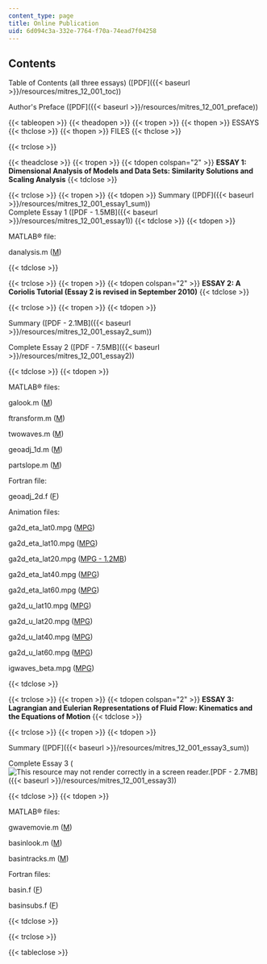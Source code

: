 ```yaml
---
content_type: page
title: Online Publication
uid: 6d094c3a-332e-7764-f70a-74ead7f04258
---
```


Contents
--------

Table of Contents (all three essays) ([PDF]({{< baseurl >}}/resources/mitres_12_001_toc))

Author's Preface ([PDF]({{< baseurl >}}/resources/mitres_12_001_preface))

{{< tableopen >}}
{{< theadopen >}}
{{< tropen >}}
{{< thopen >}}
ESSAYS
{{< thclose >}}
{{< thopen >}}
FILES
{{< thclose >}}

{{< trclose >}}

{{< theadclose >}}
{{< tropen >}}
{{< tdopen colspan="2" >}}
**ESSAY 1: Dimensional Analysis of Models and Data Sets: Similarity Solutions and Scaling Analysis**
{{< tdclose >}}

{{< trclose >}}
{{< tropen >}}
{{< tdopen >}}
Summary ([PDF]({{< baseurl >}}/resources/mitres_12_001_essay1_sum))  
Complete Essay 1 ([PDF - 1.5MB]({{< baseurl >}}/resources/mitres_12_001_essay1))
{{< tdclose >}}
{{< tdopen >}}


MATLAB® file:

danalysis.m ([M](/resources/res-12-001-topics-in-fluid-dynamics-spring-2010/online-publication/danalysis.m))


{{< tdclose >}}

{{< trclose >}}
{{< tropen >}}
{{< tdopen colspan="2" >}}
**ESSAY 2: A Coriolis Tutorial (Essay 2 is revised in September 2010)**
{{< tdclose >}}

{{< trclose >}}
{{< tropen >}}
{{< tdopen >}}


Summary ([PDF - 2.1MB]({{< baseurl >}}/resources/mitres_12_001_essay2_sum))

Complete Essay 2 ([PDF - 7.5MB]({{< baseurl >}}/resources/mitres_12_001_essay2))


{{< tdclose >}}
{{< tdopen >}}


MATLAB® files:

galook.m ([M](/resources/res-12-001-topics-in-fluid-dynamics-spring-2010/online-publication/galook.m))

ftransform.m ([M](/resources/res-12-001-topics-in-fluid-dynamics-spring-2010/online-publication/ftransform.m))

twowaves.m ([M](/resources/res-12-001-topics-in-fluid-dynamics-spring-2010/online-publication/twowaves.m))

geoadj\_1d.m ([M](/resources/res-12-001-topics-in-fluid-dynamics-spring-2010/online-publication/geoadj_1d.m))

partslope.m ([M](/resources/res-12-001-topics-in-fluid-dynamics-spring-2010/online-publication/partslope.m))

Fortran file:

geoadj\_2d.f ([F](/resources/res-12-001-topics-in-fluid-dynamics-spring-2010/online-publication/geoadj_2d.for))

Animation files:

ga2d\_eta\_lat0.mpg ([MPG](/resources/res-12-001-topics-in-fluid-dynamics-spring-2010/online-publication/ga2d_eta_lat0.mpg))

ga2d\_eta\_lat10.mpg ([MPG](/resources/res-12-001-topics-in-fluid-dynamics-spring-2010/online-publication/ga2d_eta_lat10.mpg))

ga2d\_eta\_lat20.mpg ([MPG - 1.2MB](/resources/res-12-001-topics-in-fluid-dynamics-spring-2010/online-publication/ga2d_eta_lat20.mpg))

ga2d\_eta\_lat40.mpg ([MPG](/resources/res-12-001-topics-in-fluid-dynamics-spring-2010/online-publication/ga2d_eta_lat40.mpg))

ga2d\_eta\_lat60.mpg ([MPG](/resources/res-12-001-topics-in-fluid-dynamics-spring-2010/online-publication/ga2d_eta_lat60.mpg))

ga2d\_u\_lat10.mpg ([MPG](/resources/res-12-001-topics-in-fluid-dynamics-spring-2010/online-publication/ga2d_u_lat10.mpg))

ga2d\_u\_lat20.mpg ([MPG](/resources/res-12-001-topics-in-fluid-dynamics-spring-2010/online-publication/ga2d_u_lat20.mpg))

ga2d\_u\_lat40.mpg ([MPG](/resources/res-12-001-topics-in-fluid-dynamics-spring-2010/online-publication/ga2d_u_lat40.mpg))

ga2d\_u\_lat60.mpg ([MPG](/resources/res-12-001-topics-in-fluid-dynamics-spring-2010/online-publication/ga2d_eta_lat60.mpg))

igwaves\_beta.mpg ([MPG](/resources/res-12-001-topics-in-fluid-dynamics-spring-2010/online-publication/igwaves_beta.mpg))


{{< tdclose >}}

{{< trclose >}}
{{< tropen >}}
{{< tdopen colspan="2" >}}
**ESSAY 3: Lagrangian and Eulerian Representations of Fluid Flow: Kinematics and the Equations of Motion**
{{< tdclose >}}

{{< trclose >}}
{{< tropen >}}
{{< tdopen >}}


Summary ([PDF]({{< baseurl >}}/resources/mitres_12_001_essay3_sum))

Complete Essay 3 (![This resource may not render correctly in a screen reader.](/images/inacessible.gif)[PDF - 2.7MB]({{< baseurl >}}/resources/mitres_12_001_essay3))


{{< tdclose >}}
{{< tdopen >}}


MATLAB® files:

gwavemovie.m ([M](/resources/res-12-001-topics-in-fluid-dynamics-spring-2010/online-publication/gwavemovie.m))

basinlook.m ([M](/resources/res-12-001-topics-in-fluid-dynamics-spring-2010/online-publication/basinlook.m))

basintracks.m ([M](/resources/res-12-001-topics-in-fluid-dynamics-spring-2010/online-publication/basintracks.m))

Fortran files:

basin.f ([F](/resources/res-12-001-topics-in-fluid-dynamics-spring-2010/online-publication/basin.for))

basinsubs.f ([F](/resources/res-12-001-topics-in-fluid-dynamics-spring-2010/online-publication/basinsubs.for))


{{< tdclose >}}

{{< trclose >}}

{{< tableclose >}}